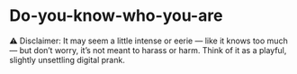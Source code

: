 # Do-you-know-who-you-are
⚠️ Disclaimer: It may seem a little intense or eerie — like it knows too much — but don’t worry, it’s not meant to harass or harm. Think of it as a playful, slightly unsettling digital prank.
